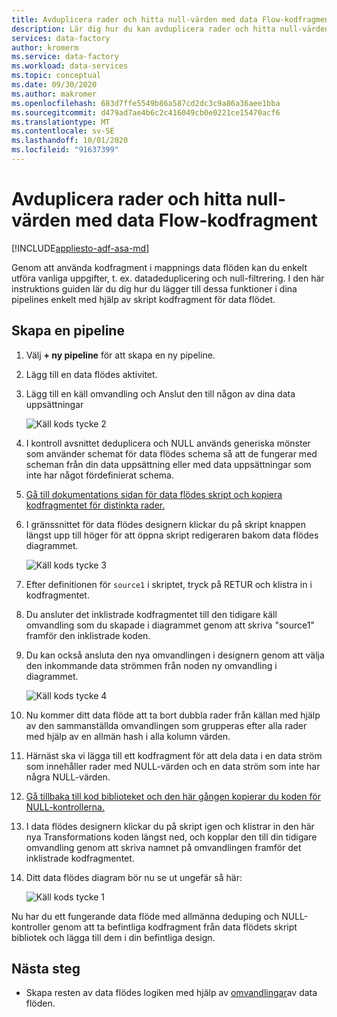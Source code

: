 ```yaml
---
title: Avduplicera rader och hitta null-värden med data Flow-kodfragment
description: Lär dig hur du kan avduplicera rader och hitta null-värden med kodfragment i data flöden
services: data-factory
author: kromerm
ms.service: data-factory
ms.workload: data-services
ms.topic: conceptual
ms.date: 09/30/2020
ms.author: makromer
ms.openlocfilehash: 683d7ffe5549b86a587cd2dc3c9a86a36aee1bba
ms.sourcegitcommit: d479ad7ae4b6c2c416049cb0e0221ce15470acf6
ms.translationtype: MT
ms.contentlocale: sv-SE
ms.lasthandoff: 10/01/2020
ms.locfileid: "91637399"
---
```

# <a name="dedupe-rows-and-find-nulls-using-data-flow-snippets"></a>Avduplicera rader och hitta null-värden med data Flow-kodfragment

[!INCLUDE[appliesto-adf-asa-md](includes/appliesto-adf-asa-md.md)]

Genom att använda kodfragment i mappnings data flöden kan du enkelt utföra vanliga uppgifter, t. ex. datadeduplicering och null-filtrering. I den här instruktions guiden lär du dig hur du lägger till dessa funktioner i dina pipelines enkelt med hjälp av skript kodfragment för data flödet.

## <a name="create-a-pipeline"></a>Skapa en pipeline

1. Välj **+ ny pipeline** för att skapa en ny pipeline.

2. Lägg till en data flödes aktivitet.

3. Lägg till en käll omvandling och Anslut den till någon av dina data uppsättningar

    ![Käll kods tycke 2](media/data-flow/snippet-adf-2.png)

4. I kontroll avsnittet deduplicera och NULL används generiska mönster som använder schemat för data flödes schema så att de fungerar med scheman från din data uppsättning eller med data uppsättningar som inte har något fördefinierat schema.

5. [Gå till dokumentations sidan för data flödes skript och kopiera kodfragmentet för distinkta rader.](https://docs.microsoft.com/azure/data-factory/data-flow-script#distinct-row-using-all-columns)

6. I gränssnittet för data flödes designern klickar du på skript knappen längst upp till höger för att öppna skript redigeraren bakom data flödes diagrammet.

    ![Käll kods tycke 3](media/data-flow/snippet-adf-3.png)

7. Efter definitionen för ```source1``` i skriptet, tryck på RETUR och klistra in i kodfragmentet.

8. Du ansluter det inklistrade kodfragmentet till den tidigare käll omvandling som du skapade i diagrammet genom att skriva "source1" framför den inklistrade koden.

9. Du kan också ansluta den nya omvandlingen i designern genom att välja den inkommande data strömmen från noden ny omvandling i diagrammet.

    ![Käll kods tycke 4](media/data-flow/snippet-adf-4.png)

10. Nu kommer ditt data flöde att ta bort dubbla rader från källan med hjälp av den sammanställda omvandlingen som grupperas efter alla rader med hjälp av en allmän hash i alla kolumn värden.
    
11. Härnäst ska vi lägga till ett kodfragment för att dela data i en data ström som innehåller rader med NULL-värden och en data ström som inte har några NULL-värden.

12. [Gå tillbaka till kod biblioteket och den här gången kopierar du koden för NULL-kontrollerna.](https://docs.microsoft.com/azure/data-factory/data-flow-script#check-for-nulls-in-all-columns)

13. I data flödes designern klickar du på skript igen och klistrar in den här nya Transformations koden längst ned, och kopplar den till din tidigare omvandling genom att skriva namnet på omvandlingen framför det inklistrade kodfragmentet.

14. Ditt data flödes diagram bör nu se ut ungefär så här:

    ![Käll kods tycke 1](media/data-flow/snippet-adf-1.png)

  Nu har du ett fungerande data flöde med allmänna deduping och NULL-kontroller genom att ta befintliga kodfragment från data flödets skript bibliotek och lägga till dem i din befintliga design.

## <a name="next-steps"></a>Nästa steg

* Skapa resten av data flödes logiken med hjälp av [omvandlingar](concepts-data-flow-overview.md)av data flöden.
